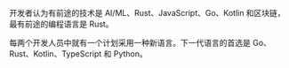 开发者认为有前途的技术是 AI/ML、Rust、JavaScript、Go、Kotlin 和区块链，最有前途的编程语言是 Rust。

每两个开发人员中就有一个计划采用一种新语言。下一代语言的首选是 Go、Rust、Kotlin、TypeScript 和 Python。